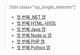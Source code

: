 > [!div class="op_single_selector"]
> * [첫 번째 .NET 앱](../articles/app-service-web/app-service-web-get-started-dotnet.md)
> * [첫 번째 HTML 사이트](../articles/app-service-web/app-service-web-get-started-html.md)
> * [첫 번째 Java 앱](../articles/app-service-web/app-service-web-get-started-java.md)
> * [첫 번째 Node.js 앱](../articles/app-service-web/app-service-web-get-started-nodejs.md)
> * [첫 번째 PHP 앱](../articles/app-service-web/app-service-web-get-started-php.md)
> * [첫 번째 Python 앱](../articles/app-service-web/app-service-web-get-started-python.md)
